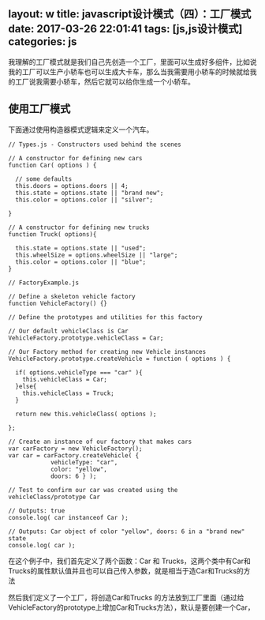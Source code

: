 layout: w
title: javascript设计模式（四）：工厂模式
date: 2017-03-26 22:01:41
tags: [js,js设计模式] 
categories: js
---

我理解的工厂模式就是我们自己先创造一个工厂，里面可以生成好多组件，比如说我的工厂可以生产小轿车也可以生成大卡车，那么当我需要用小轿车的时候就给我的工厂说我需要小轿车，然后它就可以给你生成一个小轿车。
<!--more-->
## 使用工厂模式
下面通过使用构造器模式逻辑来定义一个汽车。
```
// Types.js - Constructors used behind the scenes

// A constructor for defining new cars
function Car( options ) {

  // some defaults
  this.doors = options.doors || 4;
  this.state = options.state || "brand new";
  this.color = options.color || "silver";

}

// A constructor for defining new trucks
function Truck( options){

  this.state = options.state || "used";
  this.wheelSize = options.wheelSize || "large";
  this.color = options.color || "blue";
}

// FactoryExample.js

// Define a skeleton vehicle factory
function VehicleFactory() {}

// Define the prototypes and utilities for this factory

// Our default vehicleClass is Car
VehicleFactory.prototype.vehicleClass = Car;

// Our Factory method for creating new Vehicle instances
VehicleFactory.prototype.createVehicle = function ( options ) {

  if( options.vehicleType === "car" ){
    this.vehicleClass = Car;
  }else{
    this.vehicleClass = Truck;
  }

  return new this.vehicleClass( options );

};

// Create an instance of our factory that makes cars
var carFactory = new VehicleFactory();
var car = carFactory.createVehicle( {
            vehicleType: "car",
            color: "yellow",
            doors: 6 } );

// Test to confirm our car was created using the vehicleClass/prototype Car

// Outputs: true
console.log( car instanceof Car );

// Outputs: Car object of color "yellow", doors: 6 in a "brand new" state
console.log( car );
```
在这个例子中，我们首先定义了两个函数：Car 和 Trucks，这两个类中有Car和Trucks的属性默认值并且也可以自己传入参数，就是相当于造Car和Trucks的方法

然后我们定义了一个工厂，将创造Car和Trucks 的方法放到工厂里面（通过给VehicleFactory的prototype上增加Car和Trucks方法），默认是要创建一个Car，